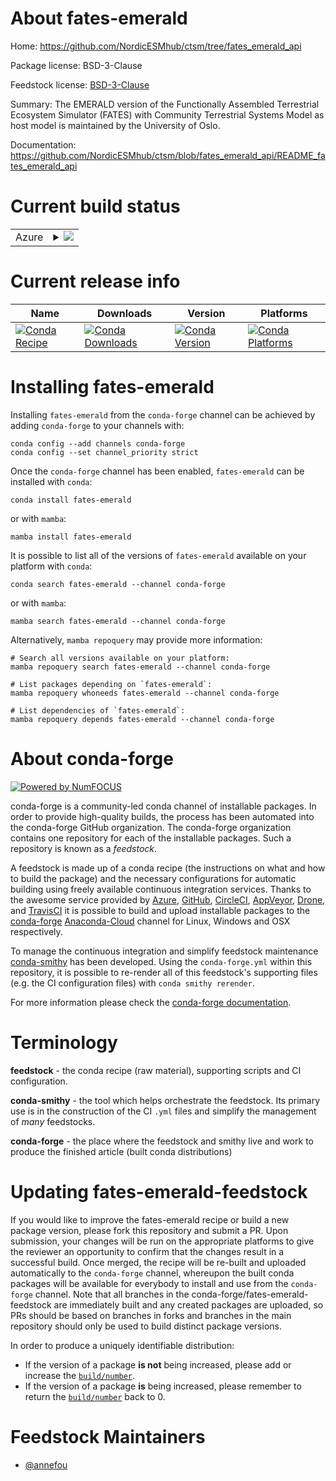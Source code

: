 About fates-emerald
===================

Home: https://github.com/NordicESMhub/ctsm/tree/fates_emerald_api

Package license: BSD-3-Clause

Feedstock license: [BSD-3-Clause](https://github.com/conda-forge/fates-emerald-feedstock/blob/main/LICENSE.txt)

Summary: The EMERALD version of the Functionally Assembled Terrestrial Ecosystem Simulator (FATES) with Community Terrestrial Systems Model as host model is maintained by the University of Oslo.

Documentation: https://github.com/NordicESMhub/ctsm/blob/fates_emerald_api/README_fates_emerald_api

Current build status
====================


<table>
    
  <tr>
    <td>Azure</td>
    <td>
      <details>
        <summary>
          <a href="https://dev.azure.com/conda-forge/feedstock-builds/_build/latest?definitionId=10933&branchName=main">
            <img src="https://dev.azure.com/conda-forge/feedstock-builds/_apis/build/status/fates-emerald-feedstock?branchName=main">
          </a>
        </summary>
        <table>
          <thead><tr><th>Variant</th><th>Status</th></tr></thead>
          <tbody><tr>
              <td>linux_64_python3.10.____cpython</td>
              <td>
                <a href="https://dev.azure.com/conda-forge/feedstock-builds/_build/latest?definitionId=10933&branchName=main">
                  <img src="https://dev.azure.com/conda-forge/feedstock-builds/_apis/build/status/fates-emerald-feedstock?branchName=main&jobName=linux&configuration=linux_64_python3.10.____cpython" alt="variant">
                </a>
              </td>
            </tr><tr>
              <td>linux_64_python3.7.____cpython</td>
              <td>
                <a href="https://dev.azure.com/conda-forge/feedstock-builds/_build/latest?definitionId=10933&branchName=main">
                  <img src="https://dev.azure.com/conda-forge/feedstock-builds/_apis/build/status/fates-emerald-feedstock?branchName=main&jobName=linux&configuration=linux_64_python3.7.____cpython" alt="variant">
                </a>
              </td>
            </tr><tr>
              <td>linux_64_python3.8.____73_pypy</td>
              <td>
                <a href="https://dev.azure.com/conda-forge/feedstock-builds/_build/latest?definitionId=10933&branchName=main">
                  <img src="https://dev.azure.com/conda-forge/feedstock-builds/_apis/build/status/fates-emerald-feedstock?branchName=main&jobName=linux&configuration=linux_64_python3.8.____73_pypy" alt="variant">
                </a>
              </td>
            </tr><tr>
              <td>linux_64_python3.8.____cpython</td>
              <td>
                <a href="https://dev.azure.com/conda-forge/feedstock-builds/_build/latest?definitionId=10933&branchName=main">
                  <img src="https://dev.azure.com/conda-forge/feedstock-builds/_apis/build/status/fates-emerald-feedstock?branchName=main&jobName=linux&configuration=linux_64_python3.8.____cpython" alt="variant">
                </a>
              </td>
            </tr><tr>
              <td>linux_64_python3.9.____73_pypy</td>
              <td>
                <a href="https://dev.azure.com/conda-forge/feedstock-builds/_build/latest?definitionId=10933&branchName=main">
                  <img src="https://dev.azure.com/conda-forge/feedstock-builds/_apis/build/status/fates-emerald-feedstock?branchName=main&jobName=linux&configuration=linux_64_python3.9.____73_pypy" alt="variant">
                </a>
              </td>
            </tr><tr>
              <td>linux_64_python3.9.____cpython</td>
              <td>
                <a href="https://dev.azure.com/conda-forge/feedstock-builds/_build/latest?definitionId=10933&branchName=main">
                  <img src="https://dev.azure.com/conda-forge/feedstock-builds/_apis/build/status/fates-emerald-feedstock?branchName=main&jobName=linux&configuration=linux_64_python3.9.____cpython" alt="variant">
                </a>
              </td>
            </tr>
          </tbody>
        </table>
      </details>
    </td>
  </tr>
</table>

Current release info
====================

| Name | Downloads | Version | Platforms |
| --- | --- | --- | --- |
| [![Conda Recipe](https://img.shields.io/badge/recipe-fates--emerald-green.svg)](https://anaconda.org/conda-forge/fates-emerald) | [![Conda Downloads](https://img.shields.io/conda/dn/conda-forge/fates-emerald.svg)](https://anaconda.org/conda-forge/fates-emerald) | [![Conda Version](https://img.shields.io/conda/vn/conda-forge/fates-emerald.svg)](https://anaconda.org/conda-forge/fates-emerald) | [![Conda Platforms](https://img.shields.io/conda/pn/conda-forge/fates-emerald.svg)](https://anaconda.org/conda-forge/fates-emerald) |

Installing fates-emerald
========================

Installing `fates-emerald` from the `conda-forge` channel can be achieved by adding `conda-forge` to your channels with:

```
conda config --add channels conda-forge
conda config --set channel_priority strict
```

Once the `conda-forge` channel has been enabled, `fates-emerald` can be installed with `conda`:

```
conda install fates-emerald
```

or with `mamba`:

```
mamba install fates-emerald
```

It is possible to list all of the versions of `fates-emerald` available on your platform with `conda`:

```
conda search fates-emerald --channel conda-forge
```

or with `mamba`:

```
mamba search fates-emerald --channel conda-forge
```

Alternatively, `mamba repoquery` may provide more information:

```
# Search all versions available on your platform:
mamba repoquery search fates-emerald --channel conda-forge

# List packages depending on `fates-emerald`:
mamba repoquery whoneeds fates-emerald --channel conda-forge

# List dependencies of `fates-emerald`:
mamba repoquery depends fates-emerald --channel conda-forge
```


About conda-forge
=================

[![Powered by
NumFOCUS](https://img.shields.io/badge/powered%20by-NumFOCUS-orange.svg?style=flat&colorA=E1523D&colorB=007D8A)](https://numfocus.org)

conda-forge is a community-led conda channel of installable packages.
In order to provide high-quality builds, the process has been automated into the
conda-forge GitHub organization. The conda-forge organization contains one repository
for each of the installable packages. Such a repository is known as a *feedstock*.

A feedstock is made up of a conda recipe (the instructions on what and how to build
the package) and the necessary configurations for automatic building using freely
available continuous integration services. Thanks to the awesome service provided by
[Azure](https://azure.microsoft.com/en-us/services/devops/), [GitHub](https://github.com/),
[CircleCI](https://circleci.com/), [AppVeyor](https://www.appveyor.com/),
[Drone](https://cloud.drone.io/welcome), and [TravisCI](https://travis-ci.com/)
it is possible to build and upload installable packages to the
[conda-forge](https://anaconda.org/conda-forge) [Anaconda-Cloud](https://anaconda.org/)
channel for Linux, Windows and OSX respectively.

To manage the continuous integration and simplify feedstock maintenance
[conda-smithy](https://github.com/conda-forge/conda-smithy) has been developed.
Using the ``conda-forge.yml`` within this repository, it is possible to re-render all of
this feedstock's supporting files (e.g. the CI configuration files) with ``conda smithy rerender``.

For more information please check the [conda-forge documentation](https://conda-forge.org/docs/).

Terminology
===========

**feedstock** - the conda recipe (raw material), supporting scripts and CI configuration.

**conda-smithy** - the tool which helps orchestrate the feedstock.
                   Its primary use is in the construction of the CI ``.yml`` files
                   and simplify the management of *many* feedstocks.

**conda-forge** - the place where the feedstock and smithy live and work to
                  produce the finished article (built conda distributions)


Updating fates-emerald-feedstock
================================

If you would like to improve the fates-emerald recipe or build a new
package version, please fork this repository and submit a PR. Upon submission,
your changes will be run on the appropriate platforms to give the reviewer an
opportunity to confirm that the changes result in a successful build. Once
merged, the recipe will be re-built and uploaded automatically to the
`conda-forge` channel, whereupon the built conda packages will be available for
everybody to install and use from the `conda-forge` channel.
Note that all branches in the conda-forge/fates-emerald-feedstock are
immediately built and any created packages are uploaded, so PRs should be based
on branches in forks and branches in the main repository should only be used to
build distinct package versions.

In order to produce a uniquely identifiable distribution:
 * If the version of a package **is not** being increased, please add or increase
   the [``build/number``](https://docs.conda.io/projects/conda-build/en/latest/resources/define-metadata.html#build-number-and-string).
 * If the version of a package **is** being increased, please remember to return
   the [``build/number``](https://docs.conda.io/projects/conda-build/en/latest/resources/define-metadata.html#build-number-and-string)
   back to 0.

Feedstock Maintainers
=====================

* [@annefou](https://github.com/annefou/)

